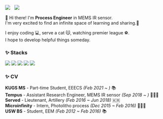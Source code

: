 <div>
  <p>
    <a href="https://hits.seeyoufarm.com"><img src="https://hits.seeyoufarm.com/api/count/incr/badge.svg?url=https%3A%2F%2Fgithub.com%2F2nchanter&count_bg=%23EA4A6E&title_bg=%23777777&icon=git.svg&icon_color=%23E7E7E7&title=hits&edge_flat=false"/></a>
    <a href="https://www.instagram.com/_2nchanter/">
      <img src="http://img.shields.io/badge/-Instagram-black?style=flat&logo=Instagram&link=https://www.instagram.com/_2nchanter/" style="height : auto; margin-left : 10px; margin-right : 10px;"/></a>
  </p>
<div>

👋 Hi there! I'm **Process Engineer** in MEMS IR sensor.<br>I'm very excited to find an infinite space of learning and sharing.🤩
  
I enjoy coding 💻, serve a cat 😽, watching premier league ⚽️.<br>I hope to develop helpful things someday.
  
  <h3>✨ Stacks</h3>
  <img src="https://img.shields.io/badge/-macOS-000000?style=flat&logo=macOS&logoColor=white"/>
  <img src="https://img.shields.io/badge/-VScode-007ACC?style=flat&logo=Visual Studio Code&logoColor=white"/>
  <img src="https://img.shields.io/badge/-Python-3776AB?style=flat&logo=Python&logoColor=white"/>
  <img src="https://img.shields.io/badge/-HTML-E34F26?style=flat&logo=HTML5&logoColor=white"/>
  <img src="https://img.shields.io/badge/-CSS-1572B6?style=flat&logo=CSS3&logoColor=white"/>

### ✨ CV
**KUGS MS** - Part-time Student, EEECS *(Feb 2021 ~ )* 📚<br>
**Tempus** - Assistant Research Engineer, MEMS IR sensor *(Sep 2018 ~ )* 🧑🏻‍💻<br>
**Served** - Lieutenant, Artillery *(Feb 2016 ~ Jun 2018)* 🇰🇷<br>
**Microinfinity** - Intern, Photolitho process *(Dec 2015 ~ Feb 2016)* 🧑🏻‍💻<br>
**USW BS** - Student, EEM *(Feb 2012 ~ Feb 2016)* 📚

